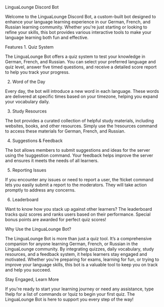 LinguaLounge Discord Bot

Welcome to the LinguaLounge Discord Bot, a custom-built bot designed to enhance your language learning experience in our German, French, and Russian learning community. Whether you're just starting or looking to refine your skills, this bot provides various interactive tools to make your language learning both fun and effective.

Features 1. Quiz System 

The LinguaLounge Bot offers a quiz system to test your knowledge in German, French, and Russian. You can select your preferred language and quiz level, answer five timed questions, and receive a detailed score report to help you track your progress.

2. Word of the Day 

Every day, the bot will introduce a new word in each language. These words are delivered at specific times based on your timezone, helping you expand your vocabulary daily.

3. Study Resources 

The bot provides a curated collection of helpful study materials, including websites, books, and other resources. Simply use the !resources command to access these materials for German, French, and Russian.

4. Suggestions & Feedback 

The bot allows members to submit suggestions and ideas for the server using the !suggestion command. Your feedback helps improve the server and ensures it meets the needs of all learners.

5. Reporting Issues 

If you encounter any issues or need to report a user, the !ticket command lets you easily submit a report to the moderators. They will take action promptly to address any concerns.

6. Leaderboard 

Want to know how you stack up against other learners? The leaderboard tracks quiz scores and ranks users based on their performance. Special bonus points are awarded for perfect quiz scores!

Why Use the LinguaLounge Bot? 

The LinguaLounge Bot is more than just a quiz tool. It’s a comprehensive companion for anyone learning German, French, or Russian in the LinguaLounge community. By integrating quizzes, daily vocabulary, study resources, and a feedback system, it helps learners stay engaged and motivated. Whether you're preparing for exams, learning for fun, or trying to improve your language skills, this bot is a valuable tool to keep you on track and help you succeed.

Stay Engaged, Learn More 

If you're ready to start your learning journey or need any assistance, type !help for a list of commands or !quiz to begin your first quiz. The LinguaLounge Bot is here to support you every step of the way!

